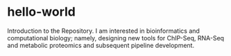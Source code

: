 # hello-world
Introduction to the Repository. 
I am interested in bioinformatics and computational biology; namely, designing new tools for ChIP-Seq, RNA-Seq and metabolic proteomics and subsequent pipeline development. 
